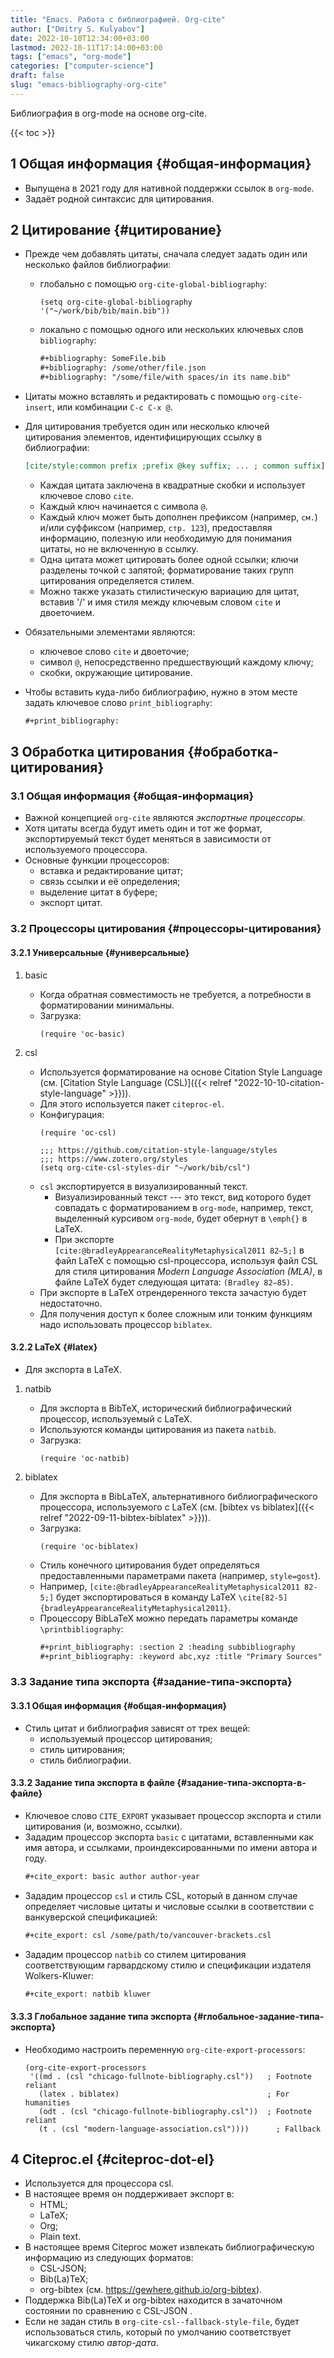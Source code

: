 ```yaml
---
title: "Emacs. Работа с библиографией. Org-cite"
author: ["Dmitry S. Kulyabov"]
date: 2022-10-10T12:34:00+03:00
lastmod: 2022-10-11T17:14:00+03:00
tags: ["emacs", "org-mode"]
categories: ["computer-science"]
draft: false
slug: "emacs-bibliography-org-cite"
---
```


Библиография в org-mode на основе org-cite.

<!--more-->

{{< toc >}}


## <span class="section-num">1</span> Общая информация {#общая-информация}

-   Выпущена в 2021 году для нативной поддержки ссылок в `org-mode`.
-   Задаёт родной синтаксис для цитирования.


## <span class="section-num">2</span> Цитирование {#цитирование}

-   Прежде чем добавлять цитаты, сначала следует задать один или несколько файлов библиографии:
    -   глобально с помощью `org-cite-global-bibliography`:
        ```emacs-lisp
        (setq org-cite-global-bibliography '("~/work/bib/bib/main.bib"))
        ```
    -   локально с помощью одного или нескольких ключевых слов `bibliography`:
        ```org
        #+bibliography: SomeFile.bib
        #+bibliography: /some/other/file.json
        #+bibliography: "/some/file/with spaces/in its name.bib"
        ```
-   Цитаты можно вставлять и редактировать с помощью `org-cite-insert`, или комбинации `C-c C-x @`.
-   Для цитирования требуется один или несколько ключей цитирования элементов, идентифицирующих ссылку в библиографии:
    ```org
    [cite/style:common prefix ;prefix @key suffix; ... ; common suffix]
    ```

    -   Каждая цитата заключена в квадратные скобки и использует ключевое слово `cite`.
    -   Каждый ключ начинается с символа `@`.
    -   Каждый ключ может быть дополнен префиксом (например, `см.`) и/или суффиксом (например, `стр. 123`), предоставляя информацию, полезную или необходимую для понимания цитаты, но не включенную в ссылку.
    -   Одна цитата может цитировать более одной ссылки; ключи разделены точкой с запятой; форматирование таких групп цитирования определяется стилем.
    -   Можно также указать стилистическую вариацию для цитат, вставив '/' и имя стиля между ключевым словом `cite` и двоеточием.
-   Обязательными элементами являются:
    -   ключевое слово `cite` и двоеточие;
    -   символ `@`, непосредственно предшествующий каждому ключу;
    -   скобки, окружающие цитирование.
-   Чтобы вставить куда-либо библиографию, нужно в этом месте задать ключевое слово `print_bibliography`:
    ```org
    #+print_bibliography:
    ```


## <span class="section-num">3</span> Обработка цитирования {#обработка-цитирования}


### <span class="section-num">3.1</span> Общая информация {#общая-информация}

-   Важной концепцией `org-cite` являются _экспортные процессоры_.
-   Хотя цитаты всегда будут иметь один и тот же формат, экспортируемый текст будет меняться в зависимости от используемого процессора.
-   Основные функции процессоров:
    -   вставка и редактирование цитат;
    -   связь ссылки и её определения;
    -   выделение цитат в буфере;
    -   экспорт цитат.


### <span class="section-num">3.2</span> Процессоры цитирования {#процессоры-цитирования}


#### <span class="section-num">3.2.1</span> Универсальные {#универсальные}

<!--list-separator-->

1.  basic

    -   Когда обратная совместимость не требуется, а потребности в форматировании минимальны.
    -   Загрузка:
        ```emacs-lisp
        (require 'oc-basic)
        ```

<!--list-separator-->

2.  csl

    -   Используется форматирование на основе Citation Style Language (см. [Citation Style Language (CSL)]({{< relref "2022-10-10-citation-style-language" >}})).
    -   Для этого используется пакет `citeproc-el`.
    -   Конфигурация:
        ```emacs-lisp
        (require 'oc-csl)

        ;;; https://github.com/citation-style-language/styles
        ;;; https://www.zotero.org/styles
        (setq org-cite-csl-styles-dir "~/work/bib/csl")
        ```
    -   `csl` экспортируется в визуализированный текст.
        -   Визуализированный текст --- это текст, вид которого будет совпадать с форматированием в `org-mode`, например, текст, выделенный курсивом `org-mode`, будет обернут в `\emph{}` в LaTeX.
        -   При экспорте `[cite:@bradleyAppearanceRealityMetaphysical2011 82–5;]` в файл LaTeX с помощью csl-процессора, используя файл CSL для стиля цитирования _Modern Language Association (MLA)_, в файле LaTeX будет следующая цитата: `(Bradley 82–85)`.
    -   При экспорте в LaTeX отрендеренного текста зачастую будет недостаточно.
    -   Для получения доступ к более сложным или тонким функциям надо использовать процессор `biblatex`.


#### <span class="section-num">3.2.2</span> LaTeX {#latex}

-   Для экспорта в LaTeX.

<!--list-separator-->

1.  natbib

    -   Для экспорта в BibTeX, исторический библиографический процессор, используемый с LaTeX.
    -   Используются команды цитирования из пакета `natbib`.
    -   Загрузка:
        ```emacs-lisp
        (require 'oc-natbib)
        ```

<!--list-separator-->

2.  biblatex

    -   Для экспорта в BibLaTeX, альтернативного библиографического процессора, используемого с LaTeX (см. [bibtex vs biblatex]({{< relref "2022-09-11-bibtex-biblatex" >}})).
    -   Загрузка:
        ```emacs-lisp
        (require 'oc-biblatex)
        ```
    -   Стиль конечного цитирования будет определяться предоставленными параметрами пакета (например, `style=gost`).
    -   Например, `[cite:@bradleyAppearanceRealityMetaphysical2011 82-5;]`  будет экспортироваться в команду LaTeX `\cite[82-5]{bradleyAppearanceRealityMetaphysical2011}`.
    -   Процессору BibLaTeX можно передать параметры команде `\printbibliography`:
        ```org
        #+print_bibliography: :section 2 :heading subbibliography
        #+print_bibliography: :keyword abc,xyz :title "Primary Sources"
        ```


### <span class="section-num">3.3</span> Задание типа экспорта {#задание-типа-экспорта}


#### <span class="section-num">3.3.1</span> Общая информация {#общая-информация}

-   Стиль цитат и библиография зависят от трех вещей:
    -   используемый процессор цитирования;
    -   стиль цитирования;
    -   стиль библиографии.


#### <span class="section-num">3.3.2</span> Задание типа экспорта в файле {#задание-типа-экспорта-в-файле}

-   Ключевое слово `CITE_EXPORT`  указывает процессор экспорта и стили цитирования (и, возможно, ссылки).
-   Зададим процессор экспорта `basic` с цитатами, вставленными как имя автора, и ссылками, проиндексированными по имени автора и году.
    ```org
    #+cite_export: basic author author-year
    ```
-   Зададим процессор `csl` и стиль CSL, который в данном случае определяет числовые цитаты и числовые ссылки в соответствии с ванкуверской спецификацией:
    ```org
    #+cite_export: csl /some/path/to/vancouver-brackets.csl
    ```
-   Зададим процессор `natbib` со стилем цитирования соответствующим гарвардскому стилю и спецификации издателя Wolkers-Kluwer:
    ```org
    #+cite_export: natbib kluwer
    ```


#### <span class="section-num">3.3.3</span> Глобальное задание типа экспорта {#глобальное-задание-типа-экспорта}

-   Необходимо настроить переменную `org-cite-export-processors`:
    ```emacs-lisp
    (org-cite-export-processors
     '((md . (csl "chicago-fullnote-bibliography.csl"))   ; Footnote reliant
       (latex . biblatex)                                 ; For humanities
       (odt . (csl "chicago-fullnote-bibliography.csl"))  ; Footnote reliant
       (t . (csl "modern-language-association.csl"))))      ; Fallback
    ```


## <span class="section-num">4</span> Citeproc.el {#citeproc-dot-el}

-   Используется для процессора csl.
-   В настоящее время он поддерживает экспорт в:
    -   HTML;
    -   LaTeX;
    -   Org;
    -   Plain text.
-   В настоящее время Citeproc может извлекать библиографическую информацию из следующих форматов:
    -   CSL-JSON;
    -   Bib(La)TeX;
    -   org-bibtex (см. <https://gewhere.github.io/org-bibtex>).
-   Поддержка Bib(La)TeX и org-bibtex находится в зачаточном состоянии по сравнению с CSL-JSON .
-   Если не задан стиль в `org-cite-csl--fallback-style-file`, будет использоваться стиль, который по умолчанию соответствует чикагскому стилю _автор-дата_.
